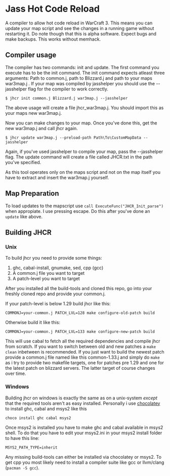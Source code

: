 # Jass Hot Code Reload

A compiler to allow hot code reload in WarCraft 3. This means you can update
your map script and see the changes in a running game without restarting it.
Do note though that this is alpha software. Expect bugs and make backups.
This works without memhack.

## Compiler usage


The compiler has two commands: init and update. The first command you execute
has to be the init command. The init command expects atleast three arguments:
Path to common.j, path to Blizzard.j and path to your maps war3map.j .
If your map was compiled by jasshelper you should use the --jasshelper flag
for the compiler to work correctly.

````
$ jhcr init common.j Blizzard.j war3map.j --jasshelper
````

The above usage will create a file jhcr_war3map.j. You should import this
as your maps new war3map.j.

Now you can make changes to your map. Once you've done this, get the new
war3map.j and call jhcr again.

````
$ jhcr update war3map.j --preload-path Path\To\CustomMapData --jasshelper
````

Again, if you've used jasshelper to compile your map, pass the --jasshelper flag.
The update command will create a file called JHCR.txt in the path you've specified.

As this tool operates only on the maps script and not on the map itself you
have to extract and insert the war3map.j yourself.

## Map Preparation

To load updates to the mapscript use `call ExecuteFunc("JHCR_Init_parse")` 
when appropiate. I use pressing escape. Do this after you've done an `update`
like above.


## Building JHCR

### Unix

To build jhcr you need to provide some things:

1. ghc, cabal-install, gnumake, sed, cpp (gcc)
2. A common.j file you want to target
3. A patch-level you want to target

After you installed all the build-tools and cloned this repo, go into your
freshly cloned repo and provide your common.j.

If your patch-level is below 1.29 build jhcr like this:

    COMMONJ=your-common.j PATCH_LVL=128 make configure-old-patch build

Otherwise build it like this:

    COMMONJ=your-common.j PATCH_LVL=133 make configure-new-patch build

This will use cabal to fetch all the required dependencies and compile jhcr
from scratch. If you want to switch between old and new patches a `make clean`
inbetween is recommended. If you just want to build the newest patch provide
a common.j file named like this common-1.33.j and simply do `make` as i try to
provide two makefile targets, one for patches pre 1.29 and one for the latest
patch on blizzard servers. The latter target of course changes over time.

### Windows

Building jhcr on windows is exactly the same as on a unix-system *except* that
the required tools aren't as easy installed. Personally i use
[chocolatey](https://chocolatey.org/) to install ghc, cabal and msys2 like this

    choco install ghc cabal msys2

Once msys2 is installed you have to make ghc and cabal available in msys2 shell.
To do that you have to edit your msys2.ini in your msys2 install folder to have
this line:

    MSYS2_PATH_TYPE=inherit

Any missing build-tools can either be installed via chocolatey or msys2.
To get cpp you most likely need to install a compiler suite like gcc or
llvm/clang (`pacman -S gcc`).
